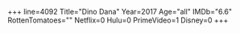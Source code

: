 +++
line=4092
Title="Dino Dana"
Year=2017
Age="all"
IMDb="6.6"
RottenTomatoes=""
Netflix=0
Hulu=0
PrimeVideo=1
Disney=0
+++

